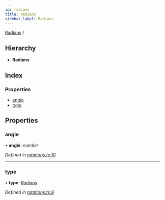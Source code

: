 ```yaml
---
id: radians
title: Radians
sidebar_label: Radians
---
```


[Radians](radians.md) /

## Hierarchy

* **Radians**

## Index

### Properties

* [angle](radians.md#angle)
* [type](radians.md#type)

## Properties

###  angle

• **angle**: *number*

*Defined in [rotations.ts:10](https://github.com/Hopding/pdf-lib/blob/4a46ddb/src/api/rotations.ts#L10)*

___

###  type

• **type**: *[Radians](../enums/rotationtypes.md#radians)*

*Defined in [rotations.ts:9](https://github.com/Hopding/pdf-lib/blob/4a46ddb/src/api/rotations.ts#L9)*